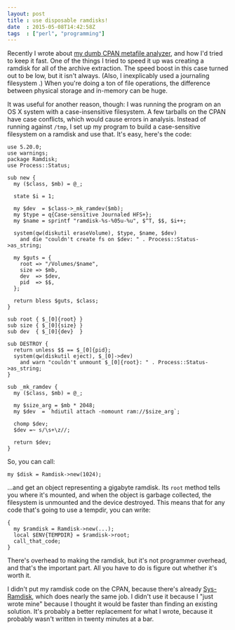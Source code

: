 ```yaml
---
layout: post
title : use disposable ramdisks!
date  : 2015-05-08T14:42:58Z
tags  : ["perl", "programming"]
---
```

Recently I wrote about [my dumb CPAN metafile
analyzer](http://rjbs.manxome.org/rubric/entry/2079), and how I'd tried to keep
it fast.  One of the things I tried to speed it up was creating a ramdisk for
all of the archive extraction.  The speed boost in this case turned out to be
low, but it isn't always.  (Also, I inexplicably used a journaling filesystem
.)  When you're doing a ton of file operations, the difference between physical
storage and in-memory can be huge.

It was useful for another reason, though: I was running the program on an OS X
system with a case-insensitive filesystem.  A few tarballs on the CPAN have
case conflicts, which would cause errors in analysis.  Instead of running
against `/tmp`, I set up my program to build a case-sensitive filesystem on a
ramdisk and use that.  It's easy, here's the code:

    use 5.20.0;
    use warnings;
    package Ramdisk;
    use Process::Status;

    sub new {
      my ($class, $mb) = @_;

      state $i = 1;

      my $dev  = $class->_mk_ramdev($mb);
      my $type = q{Case-sensitive Journaled HFS+};
      my $name = sprintf "ramdisk-%s-%05u-%u", $^T, $$, $i++;

      system(qw(diskutil eraseVolume), $type, $name, $dev)
        and die "couldn't create fs on $dev: " . Process::Status->as_string;

      my $guts = {
        root => "/Volumes/$name",
        size => $mb,
        dev  => $dev,
        pid  => $$,
      };

      return bless $guts, $class;
    }

    sub root { $_[0]{root} }
    sub size { $_[0]{size} }
    sub dev  { $_[0]{dev}  }

    sub DESTROY {
      return unless $$ == $_[0]{pid};
      system(qw(diskutil eject), $_[0]->dev)
        and warn "couldn't unmount $_[0]{root}: " . Process::Status->as_string;
    }

    sub _mk_ramdev {
      my ($class, $mb) = @_;

      my $size_arg = $mb * 2048;
      my $dev  = `hdiutil attach -nomount ram://$size_arg`;

      chomp $dev;
      $dev =~ s/\s+\z//;

      return $dev;
    }

So, you can call:

    my $disk = Ramdisk->new(1024);

…and get an object representing a gigabyte ramdisk.  Its `root` method tells
you where it's mounted, and when the object is garbage collected, the
filesystem is unmounted and the device destroyed.  This means that for any code
that's going to use a tempdir, you can write:

    {
      my $ramdisk = Ramdisk->new(...);
      local $ENV{TEMPDIR} = $ramdisk->root;
      call_that_code;
    }

There's overhead to making the ramdisk, but it's not programmer overhead, and
that's the important part.  All you have to do is figure out whether it's worth
it.

I didn't put my ramdisk code on the CPAN, because there's already
[Sys-Ramdisk](https://metacpan.org/release/Sys-Ramdisk), which does nearly the
same job.  I didn't use it because I "just wrote mine" because I thought it
would be faster than finding an existing solution.  It's probably a better
replacement for what I wrote, because it probably wasn't written in twenty
minutes at a bar.

